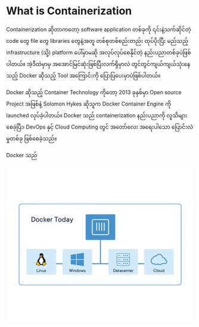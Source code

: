 # What is Containerization
Containerization ဆိုတာကတော့ software application တစ်ခုကို ၎င်းနဲ့သက်ဆိုင်တဲ့ code တွေ file တွေ libraries တွေနဲ့အတူ တစ်စုတစ်စည်းတည်း ထုပ်ပိုးပြီး မည်သည့် infrastructure (သို့) platform ပေါ်မှာမဆို အလုပ်လုပ်စေနိုင်တဲ့ နည်းပညာတစ်ခုပဲဖြစ်ပါတယ်။ အဲ့ဒီထဲမှာမှ အအောင်မြင်ဆုံးဖြစ်ပြီးလက်ရှိမှာလဲ တွင်တွင်ကျယ်ကျယ်သုံးနေသည့် Docker ဆိုသည့် Tool အကြောင်းကို ပြောပြပေးမှာပဲဖြစ်ပါတယ်။

Docker ဆိုသည့် Container Technology ကိုတော့ 2013 ခုနှစ်မှာ Open source Project အဖြစ်နဲ့ Solomon Hykes ဆိုသူက Docker Container Engine ကို launched လုပ်ခဲ့ပါတယ်။ Docker သည် containerization နည်းပညာကို လူသိများစေခဲ့ပြီး၊ DevOps နှင့် Cloud Computing တွင် အတော်လေး အရေးပါသော ပြောင်းလဲမှုတစ်ခု ဖြစ်စေခဲ့သည်။

Docker သည်

![alt text](docker-today.png)